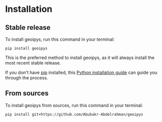 # Installation

## Stable release

To install geoipys, run this command in your terminal:

```
pip install geoipys
```

This is the preferred method to install geoipys, as it will always install the most recent stable release.

If you don't have [pip](https://pip.pypa.io) installed, this [Python installation guide](http://docs.python-guide.org/en/latest/starting/installation/) can guide you through the process.

## From sources

To install geoipys from sources, run this command in your terminal:

```
pip install git+https://github.com/Abubakr-Abdelrahman/geoipys
```
